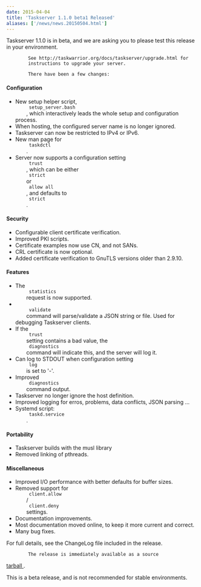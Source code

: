 ```yaml
---
date: 2015-04-04
title: 'Taskserver 1.1.0 beta1 Released'
aliases: ['/news/news.20150504.html']
---
```

<div class="col-md-8 main">
 <div class="row">
  <p>
   Taskserver 1.1.0 is in beta, and we are asking you to please test
            this release in your environment.

            See http://taskwarrior.org/docs/taskserver/upgrade.html for
            instructions to upgrade your server.

            There have been a few changes:
  </p>
  <h4>
   Configuration
  </h4>
  <ul>
   <li>
    New setup helper script,
    <code>
     setup_server.bash
    </code>
    , which interactively leads the whole setup and configuration process.
   </li>
   <li>
    When hosting, the configured server name is no longer ignored.
   </li>
   <li>
    Taskserver can now be restricted to IPv4 or IPv6.
   </li>
   <li>
    New man page for
    <code>
     taskdctl
    </code>
    .
   </li>
   <li>
    Server now supports a configuration setting
    <code>
     trust
    </code>
    , which can be either
    <code>
     strict
    </code>
    or
    <code>
     allow all
    </code>
    , and defaults to
    <code>
     strict
    </code>
    .
   </li>
  </ul>
  <h4>
   Security
  </h4>
  <ul>
   <li>
    Configurable client certificate verification.
   </li>
   <li>
    Improved PKI scripts.
   </li>
   <li>
    Certificate examples now use CN, and not SANs.
   </li>
   <li>
    CRL certificate is now optional.
   </li>
   <li>
    Added certificate verification to GnuTLS versions older than 2.9.10.
   </li>
  </ul>
  <h4>
   Features
  </h4>
  <ul>
   <li>
    The
    <code>
     statistics
    </code>
    request is now supported.
   </li>
   <li>
    <code>
     validate
    </code>
    command will parse/validate a JSON string or file.  Used for debugging Taskserver clients.
   </li>
   <li>
    If the
    <code>
     trust
    </code>
    setting contains a bad value, the
    <code>
     diagnostics
    </code>
    command will indicate this, and the server will log it.
   </li>
   <li>
    Can log to STDOUT when configuration setting
    <code>
     log
    </code>
    is set to '-'.
   </li>
   <li>
    Improved
    <code>
     diagnostics
    </code>
    command output.
   </li>
   <li>
    Taskserver no longer ignore the host definition.
   </li>
   <li>
    Improved logging for erros, problems, data conflicts, JSON parsing ...
   </li>
   <li>
    Systemd script:
    <code>
     taskd.service
    </code>
    .
   </li>
  </ul>
  <h4>
   Portability
  </h4>
  <ul>
   <li>
    Taskserver builds with the musl library
   </li>
   <li>
    Removed linking of pthreads.
   </li>
  </ul>
  <h4>
   Miscellaneous
  </h4>
  <ul>
   <li>
    Improved I/O performance with better defaults for buffer sizes.
   </li>
   <li>
    Removed support for
    <code>
     client.allow
    </code>
    /
    <code>
     client.deny
    </code>
    settings.
   </li>
   <li>
    Documentation improvements.
   </li>
   <li>
    Most documentation moved online, to keep it more current and correct.
   </li>
   <li>
    Many bug fixes.
   </li>
  </ul>
  <p>
   For full details, see the ChangeLog file included in the release.

            The release is immediately available as a source
   <a href="/download/taskd-latest.tar.gz">
    tarball
   </a>
   .
  </p>
  <p>
   This is a beta release, and is not recommended for stable environments.
  </p>
  <br/>
  <br/>
 </div>
</div>

